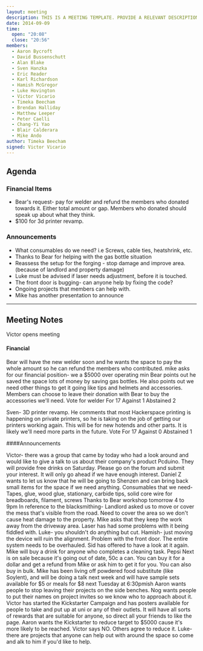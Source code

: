 ```yaml
---
layout: meeting
description: THIS IS A MEETING TEMPLATE. PROVIDE A RELEVANT DESCRIPTION OR SYNOPSIS OF THE MEETING
date: 2014-09-09
time:
  open: "20:08"
  close: "20:56"
members:
  - Aaron Bycroft
  - David Bussenschutt
  - Alan Blake
  - Sven Hanzka
  - Eric Reader
  - Karl Richardson
  - Hamish McGregor
  - Luke Hovington
  - Victor Vicario
  - Timeka Beecham
  - Brendan Halliday
  - Matthew Leeper
  - Peter Caelli
  - Chang-Yi Yao
  - Blair Calderara
  - Mike Ando
author: Timeka Beecham
signed: Victor Vicario
---
```


## Agenda

### Financial Items
* Bear's request- pay for welder and refund the members who donated towards it. Either total amount or gap. Members who donated should speak up about what they think.
* $100 for 3d printer revamp.

### Announcements
* What consumables do we need? i.e Screws, cable ties, heatshrink, etc.
* Thanks to Bear for helping with the gas bottle situation
* Reassess the setup for the forging - stop damage and improve area. (because of landlord and property damage)
* Luke must be advised if laser needs adjustment, before it is touched.
* The front door is bugging- can anyone help by fixing the code?
* Ongoing projects that members can help with.
* Mike has another presentation to announce

---

## Meeting Notes


Victor opens meeting

#### Financial
Bear will have the new welder soon and he wants the space to pay the whole amount so he can refund the members who contributed.
mike asks for our financial position- we a $5000 over operating min
Bear points out he saved the space lots of money by saving gas bottles. He also points out we need other things to get it going like tips and helmets and accessories. 
Members can choose to leave their donation with Bear to buy the accessories we'll need.
Vote for welder
For 17
Against 1
Abstained 2

Sven- 3D printer revamp. He comments that most Hackerspace printing is happening on private printers, so he is taking on the job of getting our printers working again. This will be for new hotends and other parts. It is likely we'll need more parts in the future.
Vote 
For 17
Against 0
Abstained 1

####Announcements

Victor- there was a group that came by today who had a look around and would like to give a talk to us about their company's product Pcduino. They will provide free drinks on Saturday. Please go on the forum and submit your interest. It will only go ahead if we have enough interest. 
Daniel Z wants to let us know that he will be going to Shenzen and can bring back small items for the space if we need anything.
Consumables that we need- Tapes, glue, wood glue, stationary, carbide tips, solid core wire for breadboards, filament, screws
Thanks to Bear
workshop tomorrow 4 to 9pm
In reference to the blacksmithing- Landlord asked us to move or cover the mess that's visible from the road. Need to cover the area so we don't cause heat damage to the property. Mike asks that they keep the work away from the driveway area. 
Laser has had some problems with it being fiddled with. Luke- you shouldn't do anything but cut. Hamish- just moving the device will ruin the alignment.
Problem with the front door. The entire system needs to be overhauled. Sid has offered to have a look at it again. 
Mike will buy a drink for anyone who completes a cleaning task.
Pepsi Next is on sale because it's going out of date, 50c a can. You can buy it for a dollar and get a refund from Mike or ask him to get it for you. You can also buy in bulk. 
Mike has been living off powdered food substitute (like Soylent), and will be doing a talk next week and will have sample sets available for $5 or meals for $8 next Tuesday at 6:30pmish
Aaron wants people to stop leaving their projects on the side benches. Nog wants people to put their names on project invites so we know who to approach about it.
Victor has started the Kickstarter Campaign and has posters available for people to take and put up at uni or any of their outlets. It will have all sorts of rewards that are suitable for anyone, so direct all your friends to like the page.
Aaron wants the Kickstarter to reduce target to $5000 cause it's more likely to be reached. Victor says NO. Others agree to reduce it. 
Luke- there are projects that anyone can help out with around the space so come and alk to him if you'd like to help. 


